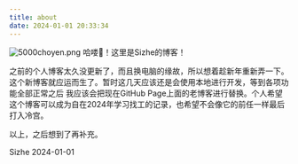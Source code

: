 ```yaml
---
title: about
date: 2024-01-01 20:33:34
---
```

![5000choyen.png](https://s2.loli.net/2024/01/02/dFG6CLNUbloejqm.png)
哈喽👋！这里是Sizhe的博客！

之前的个人博客太久没更新了，而且换电脑的缘故，所以想着趁新年重新弄一下。这个新博客就应运而生了。暂时这几天应该还是会使用本地进行开发，等到各项功能全部正常之后
我应该会把现在GitHub Page上面的老博客进行替换。个人希望这个博客可以成为自在2024年学习找工的记录，也希望不会像它的前任一样最后打入冷宫。

以上，之后想到了再补充。

Sizhe 2024-01-01